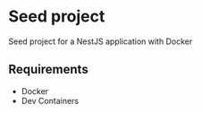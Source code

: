 # Seed project
Seed project for a NestJS application with Docker

## Requirements
-   Docker
-   Dev Containers
